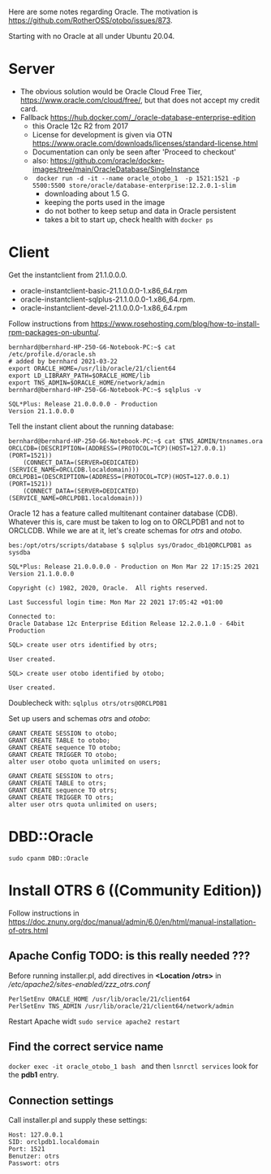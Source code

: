Here are some notes regarding Oracle. The motivation is https://github.com/RotherOSS/otobo/issues/873.

Starting with no Oracle at all under Ubuntu 20.04.

# Server

- The obvious solution would be Oracle Cloud Free Tier, https://www.oracle.com/cloud/free/, but that does not accept my credit card.
- Fallback https://hub.docker.com/_/oracle-database-enterprise-edition 
  - this Oracle 12c R2 from 2017
  - License for development is given via OTN https://www.oracle.com/downloads/licenses/standard-license.html
  - Documentation can only be seen after 'Proceed to checkout'
  - also: https://github.com/oracle/docker-images/tree/main/OracleDatabase/SingleInstance
  - ` docker run -d -it --name oracle_otobo_1  -p 1521:1521 -p 5500:5500 store/oracle/database-enterprise:12.2.0.1-slim` 
    - downloading about 1.5 G.
    - keeping the ports used in the image
    - do not bother to keep setup and data in Oracle persistent
    - takes a bit to start up, check health with `docker ps`

# Client

Get the instantclient from 21.1.0.0.0. 
- oracle-instantclient-basic-21.1.0.0.0-1.x86_64.rpm
- oracle-instantclient-sqlplus-21.1.0.0.0-1.x86_64.rpm.
- oracle-instantclient-devel-21.1.0.0.0-1.x86_64.rpm

Follow instructions from https://www.rosehosting.com/blog/how-to-install-rpm-packages-on-ubuntu/.

    bernhard@bernhard-HP-250-G6-Notebook-PC:~$ cat /etc/profile.d/oracle.sh 
    # added by bernhard 2021-03-22
    export ORACLE_HOME=/usr/lib/oracle/21/client64
    export LD_LIBRARY_PATH=$ORACLE_HOME/lib
    export TNS_ADMIN=$ORACLE_HOME/network/admin
    bernhard@bernhard-HP-250-G6-Notebook-PC:~$ sqlplus -v

    SQL*Plus: Release 21.0.0.0.0 - Production
    Version 21.1.0.0.0
    
Tell the instant client about the running database:

    bernhard@bernhard-HP-250-G6-Notebook-PC:~$ cat $TNS_ADMIN/tnsnames.ora
    ORCLCDB=(DESCRIPTION=(ADDRESS=(PROTOCOL=TCP)(HOST=127.0.0.1)(PORT=1521))
        (CONNECT_DATA=(SERVER=DEDICATED)(SERVICE_NAME=ORCLCDB.localdomain)))
    ORCLPDB1=(DESCRIPTION=(ADDRESS=(PROTOCOL=TCP)(HOST=127.0.0.1)(PORT=1521))
        (CONNECT_DATA=(SERVER=DEDICATED)(SERVICE_NAME=ORCLPDB1.localdomain)))
        
Oracle 12 has a feature called multitenant container database (CDB). Whatever this is,
care must be taken to log on to ORCLPDB1 and not to ORCLCDB. While we are at it,
let's create schemas for _otrs_ and _otobo_.

    bes:/opt/otrs/scripts/database $ sqlplus sys/Oradoc_db1@ORCLPDB1 as sysdba

    SQL*Plus: Release 21.0.0.0.0 - Production on Mon Mar 22 17:15:25 2021
    Version 21.1.0.0.0

    Copyright (c) 1982, 2020, Oracle.  All rights reserved.

    Last Successful login time: Mon Mar 22 2021 17:05:42 +01:00

    Connected to:
    Oracle Database 12c Enterprise Edition Release 12.2.0.1.0 - 64bit Production

    SQL> create user otrs identified by otrs;

    User created.

    SQL> create user otobo identified by otobo;

    User created.

Doublecheck with: `sqlplus otrs/otrs@ORCLPDB1`

Set up users and schemas _otrs_ and _otobo_: 

    GRANT CREATE SESSION to otobo;
    GRANT CREATE TABLE to otobo;
    GRANT CREATE sequence TO otobo;
    GRANT CREATE TRIGGER TO otobo;
    alter user otobo quota unlimited on users;
 
    GRANT CREATE SESSION to otrs;
    GRANT CREATE TABLE to otrs;
    GRANT CREATE sequence TO otrs;
    GRANT CREATE TRIGGER TO otrs; 
    alter user otrs quota unlimited on users;
   
# DBD::Oracle

    sudo cpanm DBD::Oracle
    
# Install OTRS 6 ((Community Edition))

Follow instructions in https://doc.znuny.org/doc/manual/admin/6.0/en/html/manual-installation-of-otrs.html

## Apache Config   TODO: is this really needed ???

Before running installer.pl, add directives in __<Location /otrs>__ in _/etc/apache2/sites-enabled/zzz_otrs.conf_

    PerlSetEnv ORACLE_HOME /usr/lib/oracle/21/client64
    PerlSetEnv TNS_ADMIN /usr/lib/oracle/21/client64/network/admin

Restart Apache widt `sudo service apache2 restart`    

## Find the correct service name

`docker exec -it oracle_otobo_1 bash ` and then `lsnrctl services` look for the **pdb1** entry.

## Connection settings

Call installer.pl and supply these settings:

    Host: 127.0.0.1
    SID: orclpdb1.localdomain
    Port: 1521
    Benutzer: otrs
    Passwort: otrs

